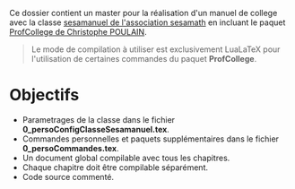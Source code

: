 Ce dossier contient un master pour la réalisation d'un manuel de college avec la classe [sesamanuel de l'association sesamath](https://www.ctan.org/pkg/sesamanuel) en incluant le paquet [ProfCollege de Christophe POULAIN](https://ctan.org/pkg/profcollege).

> Le mode de compilation à utiliser est exclusivement LuaLaTeX pour l'utilisation de certaines commandes du paquet **ProfCollege**.

# Objectifs

- Parametrages de la classe dans le fichier **0_persoConfigClasseSesamanuel.tex**.
- Commandes personnelles et paquets supplémentaires dans le fichier **0_persoCommandes.tex**.
- Un document global compilable avec tous les chapitres.
- Chaque chapitre doit être compilable séparément.
- Code source commenté.